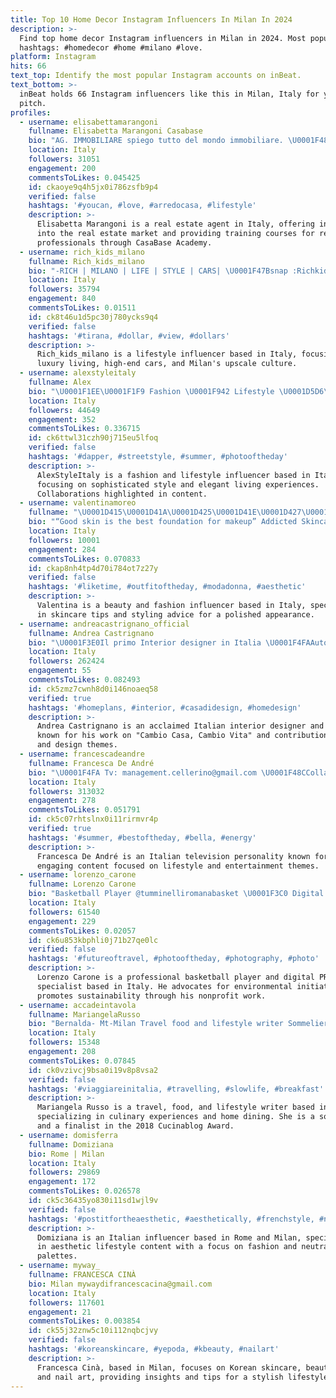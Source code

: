```yaml
---
title: Top 10 Home Decor Instagram Influencers In Milan In 2024
description: >-
  Find top home decor Instagram influencers in Milan in 2024. Most popular
  hashtags: #homedecor #home #milano #love.
platform: Instagram
hits: 66
text_top: Identify the most popular Instagram accounts on inBeat.
text_bottom: >-
  inBeat holds 66 Instagram influencers like this in Milan, Italy for you to
  pitch.
profiles:
  - username: elisabettamarangoni
    fullname: Elisabetta Marangoni Casabase
    bio: "AG. IMMOBILIARE spiego tutto del mondo immobiliare. \U0001F48Cinfo@in-sta-casa.com CASABASEACADEMY corsi per ag immobiliari. www.in-sta-casa.com per arredare"
    location: Italy
    followers: 31051
    engagement: 200
    commentsToLikes: 0.045425
    id: ckaoye9q4h5jx0i786zsfb9p4
    verified: false
    hashtags: '#youcan, #love, #arredocasa, #lifestyle'
    description: >-
      Elisabetta Marangoni is a real estate agent in Italy, offering insights
      into the real estate market and providing training courses for real estate
      professionals through CasaBase Academy.
  - username: rich_kids_milano
    fullname: Rich_kids_milano
    bio: "-RICH | MILANO | LIFE | STYLE | CARS| \U0001F47Bsnap :Richkidsmilano \U0001F4E5DM for promo follow richkidsmilano follow Follower by Richkidsmilano"
    location: Italy
    followers: 35794
    engagement: 840
    commentsToLikes: 0.01511
    id: ck8t46u1d5pc30j780ycks9q4
    verified: false
    hashtags: '#tirana, #dollar, #view, #dollars'
    description: >-
      Rich_kids_milano is a lifestyle influencer based in Italy, focusing on
      luxury living, high-end cars, and Milan's upscale culture.
  - username: alexstyleitaly
    fullname: Alex
    bio: "\U0001F1EE\U0001F1F9 Fashion \U0001F942 Lifestyle \U0001D5D6\U0001D5FC\U0001D5F9\U0001D5F9\U0001D5EE\U0001D5EF\U0001D5FC\U0001D5FF\U0001D5EE\U0001D601\U0001D5F6\U0001D5FC\U0001D5FB \U0001F4E9 \U0001D5EE\U0001D5F9\U0001D5F2\U0001D605\U0001D600\U0001D601\U0001D606\U0001D5F9\U0001D5F2\U0001D5F6\U0001D601\U0001D5EE\U0001D5F9\U0001D606@\U0001D5F4\U0001D5FA\U0001D5EE\U0001D5F6\U0001D5F9.\U0001D5F0\U0001D5FC\U0001D5FA I have the simplest tastes. I am always satisfied with the best. (Oscar Wilde)"
    location: Italy
    followers: 44649
    engagement: 352
    commentsToLikes: 0.336715
    id: ck6ttwl31czh90j715eu5lfoq
    verified: false
    hashtags: '#dapper, #streetstyle, #summer, #photooftheday'
    description: >-
      AlexStyleItaly is a fashion and lifestyle influencer based in Italy,
      focusing on sophisticated style and elegant living experiences.
      Collaborations highlighted in content.
  - username: valentinamoreo
    fullname: "\U0001D415\U0001D41A\U0001D425\U0001D41E\U0001D427\U0001D42D\U0001D422\U0001D427\U0001D41A | \U0001D401\U0001D41E\U0001D41A\U0001D42E\U0001D42D\U0001D432 & \U0001D405\U0001D41A\U0001D42C\U0001D421\U0001D422\U0001D428\U0001D427"
    bio: "“Good skin is the best foundation for makeup” Addicted Skincare✨ Fashion addict\U0001F460 Dm for collab \U0001F48C"
    location: Italy
    followers: 10001
    engagement: 284
    commentsToLikes: 0.070833
    id: ckap8nh4tp4d70i784ot7z27y
    verified: false
    hashtags: '#liketime, #outfitoftheday, #modadonna, #aesthetic'
    description: >-
      Valentina is a beauty and fashion influencer based in Italy, specializing
      in skincare tips and styling advice for a polished appearance.
  - username: andreacastrignano_official
    fullname: Andrea Castrignano
    bio: "\U0001F3E0Il primo Interior designer⁣ in Italia \U0001F4FAAutore di Cambio Casa, Cambio Vita e Food and Design"
    location: Italy
    followers: 262424
    engagement: 55
    commentsToLikes: 0.082493
    id: ck5zmz7cwnh8d0i146noaeq58
    verified: true
    hashtags: '#homeplans, #interior, #casadidesign, #homedesign'
    description: >-
      Andrea Castrignano is an acclaimed Italian interior designer and author
      known for his work on "Cambio Casa, Cambio Vita" and contributions to food
      and design themes.
  - username: francescadeandre
    fullname: Francesca De André
    bio: "\U0001F4FA Tv: management.cellerino@gmail.com \U0001F48CCollaborazioni: francescadeandre.collaborazioni@gmail.com"
    location: Italy
    followers: 313032
    engagement: 278
    commentsToLikes: 0.051791
    id: ck5c07rhtslnx0i11rirmvr4p
    verified: true
    hashtags: '#summer, #bestoftheday, #bella, #energy'
    description: >-
      Francesca De André is an Italian television personality known for her
      engaging content focused on lifestyle and entertainment themes.
  - username: lorenzo_carone
    fullname: Lorenzo Carone
    bio: "Basketball Player @tumminelliromanabasket \U0001F3C0 Digital PR \U0001F4BC Membro Attivo di @plasticfreeit Onlus \U0001F331 from Piedmont to Milan \U0001F4E9 mngmt.info@gmail.com"
    location: Italy
    followers: 61540
    engagement: 229
    commentsToLikes: 0.02057
    id: ck6u853kbphli0j71b27qe0lc
    verified: false
    hashtags: '#futureoftravel, #photooftheday, #photography, #photo'
    description: >-
      Lorenzo Carone is a professional basketball player and digital PR
      specialist based in Italy. He advocates for environmental initiatives and
      promotes sustainability through his nonprofit work.
  - username: accadeintavola
    fullname: MariangelaRusso
    bio: "Bernalda- Mt-Milan Travel food and lifestyle writer Sommelier \U0001F377 Food experience and dinner at home Content creator Finalista cucinablogaward '18"
    location: Italy
    followers: 15348
    engagement: 208
    commentsToLikes: 0.07845
    id: ck0vzivcj9bsa0i19v8p8vsa2
    verified: false
    hashtags: '#viaggiareinitalia, #travelling, #slowlife, #breakfast'
    description: >-
      Mariangela Russo is a travel, food, and lifestyle writer based in Italy,
      specializing in culinary experiences and home dining. She is a sommelier
      and a finalist in the 2018 Cucinablog Award.
  - username: domisferra
    fullname: Domiziana
    bio: Rome | Milan
    location: Italy
    followers: 29869
    engagement: 172
    commentsToLikes: 0.026578
    id: ck5c36435yo830i11sd1wjl9v
    verified: false
    hashtags: '#postitfortheaesthetic, #aesthetically, #frenchstyle, #neutralshades'
    description: >-
      Domiziana is an Italian influencer based in Rome and Milan, specializing
      in aesthetic lifestyle content with a focus on fashion and neutral color
      palettes.
  - username: myway_
    fullname: FRANCESCA CINÀ
    bio: Milan mywaydifrancescacina@gmail.com
    location: Italy
    followers: 117601
    engagement: 21
    commentsToLikes: 0.003854
    id: ck55j32znw5c10i112nqbcjvy
    verified: false
    hashtags: '#koreanskincare, #yepoda, #kbeauty, #nailart'
    description: >-
      Francesca Cinà, based in Milan, focuses on Korean skincare, beauty trends,
      and nail art, providing insights and tips for a stylish lifestyle.
---
```


